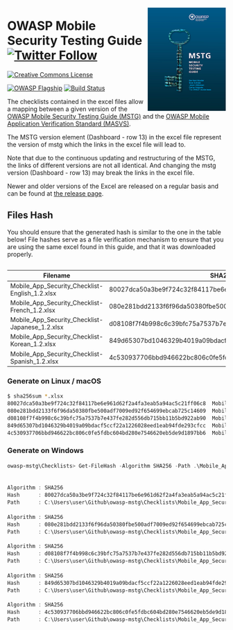 <a href="https://leanpub.com/mobile-security-testing-guide"><img width=180px align="right" style="float: right;" src="../Document/Images/mstg-cover-release-small.jpg"></a>

# OWASP Mobile Security Testing Guide [![Twitter Follow](https://img.shields.io/twitter/follow/OWASP_MSTG.svg?style=social&label=Follow)](https://twitter.com/OWASP_MSTG)

[![Creative Commons License](https://licensebuttons.net/l/by-sa/4.0/88x31.png)](https://creativecommons.org/licenses/by-sa/4.0/ "CC BY-SA 4.0")

[![OWASP Flagship](https://img.shields.io/badge/owasp-flagship%20project-48A646.svg)](https://www.owasp.org/index.php/Category:OWASP_Project#tab=Project_Inventory)
[![Build Status](https://travis-ci.com/OWASP/owasp-mstg.svg?branch=master)](https://travis-ci.com/OWASP/owasp-mstg)

The checklists contained in the excel files allow a mapping between a given version of the [OWASP Mobile Security Testing Guide (MSTG)](https://github.com/OWASP/owasp-mstg "MSTG") and the [OWASP Mobile Application Verification Standard (MASVS)](https://github.com/OWASP/owasp-masvs "MASVS").

The MSTG version element (Dashboard - row 13) in the excel file represent the version of mstg which the links in the excel file will lead to.

Note that due to the continuous updating and restructuring of the MSTG, the links of different versions are not all identical. And changing the mstg version (Dashboard - row 13) may break the links in the excel file.

Newer and older versions of the Excel are released on a regular basis and can be found at [the release page](https://github.com/OWASP/owasp-mstg/releases "Releases").

## Files Hash

You should ensure that the generated hash is similar to the one in the table below! File hashes serve as a file verification mechanism to ensure that you are using the same excel found in this guide, and that it was downloaded properly.

```

```
| Filename | SHA256 Sum |
|---|---|
| Mobile_App_Security_Checklist-English_1.2.xlsx | 80027dca50a3be9f724c32f84117be6e961d62f2a4fa3eab5a94ac5c21ff06c8 |
| Mobile_App_Security_Checklist-French_1.2.xlsx | 080e281bdd2133f6f96da50380fbe500adf7009ed92f654699ebcab725c14609 |
| Mobile_App_Security_Checklist-Japanese_1.2.xlsx | d08108f7f4b998c6c39bfc75a7537b7e437fe282d556db715bb11b5bd922ab90 |
| Mobile_App_Security_Checklist-Korean_1.2.xlsx | 849d65307bd1046329b4019a09bdacf5ccf22a1226028eed1eab94fde293cfcc |
| Mobile_App_Security_Checklist-Spanish_1.2.xlsx | 4c530937706bbd946622bc806c0fe5fdbc604bd280e7546620eb5de9d1897bb6 |

### Generate on Linux / macOS

```bash
$ sha256sum *.xlsx
80027dca50a3be9f724c32f84117be6e961d62f2a4fa3eab5a94ac5c21ff06c8  Mobile_App_Security_Checklist-English_1.2.xlsx
080e281bdd2133f6f96da50380fbe500adf7009ed92f654699ebcab725c14609  Mobile_App_Security_Checklist-French_1.2.xlsx
d08108f7f4b998c6c39bfc75a7537b7e437fe282d556db715bb11b5bd922ab90  Mobile_App_Security_Checklist-Japanese_1.2.xlsx
849d65307bd1046329b4019a09bdacf5ccf22a1226028eed1eab94fde293cfcc  Mobile_App_Security_Checklist-Korean_1.2.xlsx
4c530937706bbd946622bc806c0fe5fdbc604bd280e7546620eb5de9d1897bb6  Mobile_App_Security_Checklist-Spanish_1.2.xlsx
```

### Generate on Windows

```powershell
owasp-mstg\Checklists> Get-FileHash -Algorithm SHA256 -Path .\Mobile_App_Security_Checklist-* | fl


Algorithm : SHA256
Hash      : 80027dca50a3be9f724c32f84117be6e961d62f2a4fa3eab5a94ac5c21ff06c8
Path      : C:\Users\user\Github\owasp-mstg\Checklists\Mobile_App_Security_Checklist-English_1.2.xlsx

Algorithm : SHA256
Hash      : 080e281bdd2133f6f96da50380fbe500adf7009ed92f654699ebcab725c14609
Path      : C:\Users\user\Github\owasp-mstg\Checklists\Mobile_App_Security_Checklist-French_1.2.xlsx

Algorithm : SHA256
Hash      : d08108f7f4b998c6c39bfc75a7537b7e437fe282d556db715bb11b5bd922ab90
Path      : C:\Users\user\Github\owasp-mstg\Checklists\Mobile_App_Security_Checklist-Japanese_1.2.xlsx

Algorithm : SHA256
Hash      : 849d65307bd1046329b4019a09bdacf5ccf22a1226028eed1eab94fde293cfcc
Path      : C:\Users\user\Github\owasp-mstg\Checklists\Mobile_App_Security_Checklist-Korean_1.2.xlsx

Algorithm : SHA256
Hash      : 4c530937706bbd946622bc806c0fe5fdbc604bd280e7546620eb5de9d1897bb6
Path      : C:\Users\user\Github\owasp-mstg\Checklists\Mobile_App_Security_Checklist-Spanish_1.2.xlsx
```
